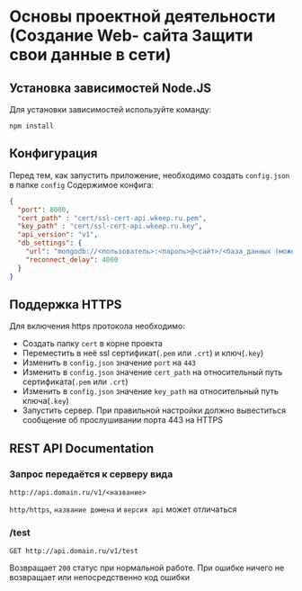 # Основы проектной деятельности (Создание Web- сайта Защити свои данные в сети)

## Установка зависимостей Node.JS
Для установки зависимостей используйте команду:
```
npm install
```

## Конфигурация
Перед тем, как запустить приложение, необходимо создать `config.json` в папке `config`
Содержимое конфига:
```json
{
  "port": 8000,
  "cert_path" : "cert/ssl-cert-api.wkeep.ru.pem",
  "key_path" : "cert/ssl-cert-api.wkeep.ru.key",
  "api_version": "v1",
  "db_settings": {
    "url": "mongodb://<пользователь>:<пароль>@<сайт>/<база_данных (можно без нее)>?retryWrites=true",
    "reconnect_delay": 4000
  }
}
```

## Поддержка HTTPS
Для включения https протокола необходимо:
* Создать папку `cert` в корне проекта
* Переместить в неё ssl сертификат(`.pem` или `.crt`) и ключ(`.key`)
* Изменить в `config.json` значение `port` на `443`
* Изменить в `config.json` значение `cert_path` на относительный путь сертификата(`.pem` или `.crt`)
* Изменить в `config.json` значение `key_path` на относительный путь ключа(`.key`)
* Запустить сервер. При правильной настройки должно вывеститься сообщение об прослушивании порта 443 на HTTPS

## REST API Documentation

### Запрос передаётся к серверу вида
```
http://api.domain.ru/v1/<название>
```
`http/https`, `название домена` и `версия api` может отличаться

### /test
```
GET http://api.domain.ru/v1/test
```
Возвращает `200` статус при нормальной работе. При ошибке ничего не возвращает или непосредственно код ошибки